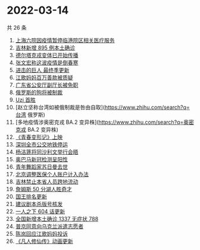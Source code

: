 # 2022-03-14

共 26 条

<!-- BEGIN ZHIHUSEARCH -->
<!-- 最后更新时间 Mon Mar 14 2022 23:14:09 GMT+0800 (China Standard Time) -->
1. [上海六院因疫情暂停临港院区相关医疗服务](https://www.zhihu.com/search?q=上海六院)
1. [吉林新增 895 例本土确诊](https://www.zhihu.com/search?q=吉林疫情)
1. [德尔塔克戎变体已开始传播](https://www.zhihu.com/search?q=德尔塔克戎)
1. [张文宏称这波疫情是倒春寒](https://www.zhihu.com/search?q=张文宏)
1. [进击的巨人 最终季更新](https://www.zhihu.com/search?q=进击的巨人)
1. [江歌妈妈百万善款被质疑](https://www.zhihu.com/search?q=江歌妈妈)
1. [广东省公安厅副厅长被免职](https://www.zhihu.com/search?q=广东省公安厅副厅长被免职)
1. [俄罗斯的狗将被制裁](https://www.zhihu.com/search?q=俄罗斯的狗)
1. [Uzi 首胜](https://www.zhihu.com/search?q=uzi)
1. [赵立坚称台湾如被俄制裁是咎由自取](https://www.zhihu.com/search?q=台湾 俄罗斯)
1. [多地疫情涉奥密克戎 BA.2 变异株](https://www.zhihu.com/search?q=奥密克戎 BA.2 变异株)
1. [《青春变形记》上映](https://www.zhihu.com/search?q=青春变形记)
1. [深圳全市公交地铁停运](https://www.zhihu.com/search?q=深圳全市公交地铁停运)
1. [杨洁篪将同沙利文举行会晤](https://www.zhihu.com/search?q=杨洁篪)
1. [奥巴马新冠检测呈阳性](https://www.zhihu.com/search?q=奥巴马)
1. [青年舞蹈家苏日曼去世](https://www.zhihu.com/search?q=苏日曼)
1. [北京调整医保个人账户计入办法](https://www.zhihu.com/search?q=北京医保)
1. [吉林禁止本省人员跨地流动](https://www.zhihu.com/search?q=吉林全省管控)
1. [詹姆斯 50 分湖人胜奇才](https://www.zhihu.com/search?q=湖人)
1. [国王排名更新](https://www.zhihu.com/search?q=国王排名)
1. [建议剧本杀版号核发](https://www.zhihu.com/search?q=剧本杀)
1. [一人之下 604 话更新](https://www.zhihu.com/search?q=一人之下)
1. [全国新增本土确诊 1337 无症状 788](https://www.zhihu.com/search?q=全国新增)
1. [普京同意向乌克兰派遣志愿者](https://www.zhihu.com/search?q=乌克兰志愿者)
1. [陈岚回应江歌妈妈投诉](https://www.zhihu.com/search?q=江歌妈妈陈岚)
1. [《凡人修仙传》动画更新](https://www.zhihu.com/search?q=凡人修仙传)
<!-- END ZHIHUSEARCH -->
